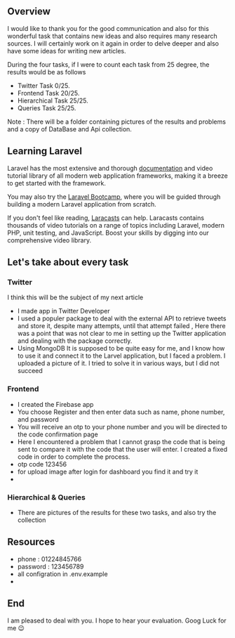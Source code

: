 ## Overview

I would like to thank you for the good communication and also for this wonderful task that contains new ideas and also requires many research sources. I will certainly work on it again in order to delve deeper and also have some ideas for writing new articles.

During the four tasks, if I were to count each task from 25 degree, the results would be as follows

- Twitter Task 0/25.
- Frontend Task 20/25.
- Hierarchical Task 25/25.
- Queries Task  25/25.

Note : There will be a folder containing pictures of the results and problems and a copy of DataBase and Api collection.
## Learning Laravel

Laravel has the most extensive and thorough [documentation](https://laravel.com/docs) and video tutorial library of all modern web application frameworks, making it a breeze to get started with the framework.

You may also try the [Laravel Bootcamp](https://bootcamp.laravel.com), where you will be guided through building a modern Laravel application from scratch.

If you don't feel like reading, [Laracasts](https://laracasts.com) can help. Laracasts contains thousands of video tutorials on a range of topics including Laravel, modern PHP, unit testing, and JavaScript. Boost your skills by digging into our comprehensive video library.

## Let's take about every task

### Twitter
I think this will be the subject of my next article 
- I made app in Twitter Developer
- I used a populer package to deal with the external API to retrieve tweets and store it, despite many attempts, until that attempt failed , Here there was a point that was not clear to me in setting up the Twitter application and dealing with the package correctly.
- Using MongoDB It is supposed to be quite easy for me, and I know how to use it and connect it to the Larvel application, but I faced a problem. I uploaded a picture of it. I tried to solve it in various ways, but I did not succeed 

### Frontend 
- I created the Firebase app
- You choose Register and then enter data such as name, phone number, and password
- You will receive an otp to your phone number and you will be directed to the code confirmation page
- Here I encountered a problem that I cannot grasp the code that is being sent to compare it with the code that the user will enter. I created a fixed code in order to complete the process.
- otp code 123456
- for upload image after login for dashboard you find it and try it
- 
### Hierarchical & Queries
- There are pictures of the results for these two tasks, and also try the collection

## Resources

- phone : 01224845766
- password : 123456789
- all configration in .env.example
- 
## End

I am pleased to deal with you. I hope to hear your evaluation. Goog Luck for me 😉
